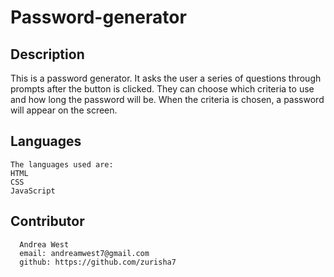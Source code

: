 # Password-generator

## Description
  This is a password generator. It asks the user a series of questions through prompts after the button is clicked. They can choose which criteria to use and how long the password will be. When the criteria is chosen, a password will appear on the screen. 
  
 ## Languages
    The languages used are:
    HTML
    CSS
    JavaScript
   
  ## Contributor
      Andrea West 
      email: andreamwest7@gmail.com
      github: https://github.com/zurisha7
      
      
